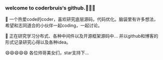 
### welcome to coderbruis‘s github.👋👋👋


👋 一个热爱code的coder，喜欢研究底层源码，代码优化。脑袋里有许多想法，希望和志同道合的小伙伴一起coding，一起讨论。

🌱 正在研究学习分布式、各种中间件以及开源框架源码中...  并以github和博客的形式记录研究心得以及各种idea。

😄😄😄😄😄  各位帅哥美女们，star支持下...

<!--
**coderbruis/coderbruis** is a ✨ _special_ ✨ repository because its `README.md` (this file) appears on your GitHub profile.

Here are some ideas to get you started:

- 🔭 I’m currently working on ...
- 🌱 I’m currently learning ...
- 👯 I’m looking to collaborate on ...
- 🤔 I’m looking for help with ...
- 💬 Ask me about ...
- 📫 How to reach me: ...
- 😄 Pronouns: ...
- ⚡ Fun fact: ...
-->
